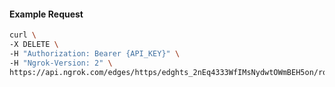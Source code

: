 <!-- Code generated for API Clients. DO NOT EDIT. -->

#### Example Request

```bash
curl \
-X DELETE \
-H "Authorization: Bearer {API_KEY}" \
-H "Ngrok-Version: 2" \
https://api.ngrok.com/edges/https/edghts_2nEq4333WfIMsNydwtOWmBEH5on/routes/edghtsrt_2nEq3yfsnQeRdYoGhpSBq7qZmru/backend
```

